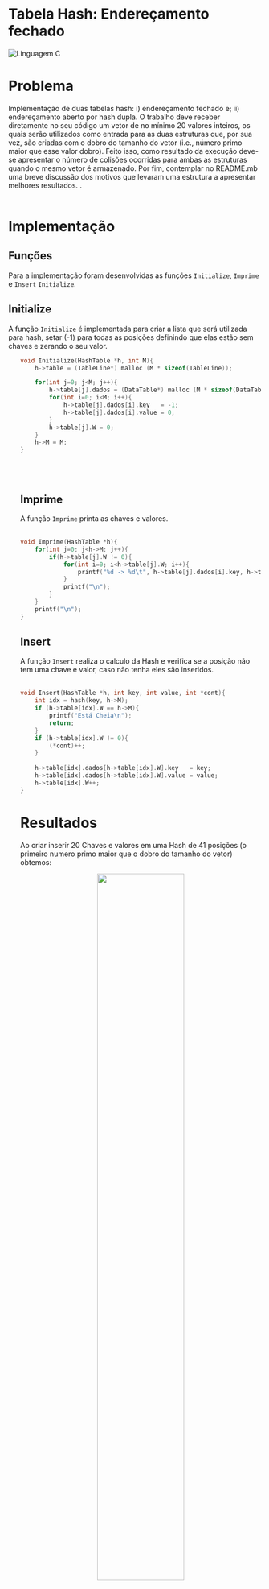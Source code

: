 # Tabela Hash: Endereçamento fechado

![Linguagem C](https://img.shields.io/badge/Linguagem-C-green.svg)


<h1> Problema</h1>

Implementação de duas tabelas hash: i) endereçamento fechado e; ii) endereçamento aberto por hash dupla. O trabalho deve receber diretamente no seu código um vetor de no mínimo 20 valores inteiros, os quais serão utilizados como entrada  para as duas estruturas que, por sua vez, são criadas com o dobro do tamanho do vetor (i.e., número primo maior que esse valor dobro). Feito isso, como resultado da execução deve-se apresentar o número de colisões ocorridas para ambas as estruturas quando o mesmo vetor é armazenado. Por fim, contemplar no README.mb uma breve discussão dos motivos que levaram uma estrutura a apresentar melhores resultados. .
<br></br>

<h1>Implementação </h1>
<h2>Funções</h2>
Para a implementação foram desenvolvidas as funções <code>Initialize</code>, <code>Imprime</code> e <code>Insert</code>  <code>Initialize</code>.
<h2>Initialize</h2>
A função <code>Initialize</code> é implementada para criar a lista que será utilizada para hash, setar (-1) para todas as posições definindo que elas estão sem chaves e zerando o seu valor.
<ul>

```   C
void Initialize(HashTable *h, int M){
	h->table = (TableLine*) malloc (M * sizeof(TableLine));

	for(int j=0; j<M; j++){
		h->table[j].dados = (DataTable*) malloc (M * sizeof(DataTable));
		for(int i=0; i<M; i++){
			h->table[j].dados[i].key   = -1;
			h->table[j].dados[i].value = 0;
		}
		h->table[j].W = 0;
	}
	h->M = M;
}
 ```
<br></br>
<h2>Imprime</h2>
A função <code>Imprime</code> printa as chaves e valores.
<br></br>

```   C
void Imprime(HashTable *h){
	for(int j=0; j<h->M; j++){
		if(h->table[j].W != 0){
			for(int i=0; i<h->table[j].W; i++){
				printf("%d -> %d\t", h->table[j].dados[i].key, h->table[j].dados[i].value);
			}
			printf("\n");
		}
	}
	printf("\n");
}
 ```
<h2>Insert</h2>
A função <code>Insert</code> realiza o calculo da Hash e verifica se a posição não tem uma chave e valor, caso não tenha eles são inseridos.
<br></br>

```   C
void Insert(HashTable *h, int key, int value, int *cont){
	int idx = hash(key, h->M);
	if (h->table[idx].W == h->M){
		printf("Está Cheia\n");
		return;
	}
	if (h->table[idx].W != 0){
		(*cont)++;
	}
	
	h->table[idx].dados[h->table[idx].W].key   = key;
	h->table[idx].dados[h->table[idx].W].value = value;
	h->table[idx].W++;
}
 ```
<h1>Resultados </h1> 
Ao criar inserir 20 Chaves e valores em uma Hash de 41 posições (o primeiro numero primo maior que o dobro do tamanho do vetor) obtemos: 

<p align = 'center' ><img src="https://user-images.githubusercontent.com/56900319/177896795-32f5bf80-6e14-4a7d-986d-9a725ccbad60.png" width = "60%"></p>



Sendo printado chave, valor e quantidade de colisões que aconteceram na execução.
# Compilação e Execução


| Comando                |  Função                                                                                           |                     
| -----------------------| ------------------------------------------------------------------------------------------------- |
|  `make clean`          | Apaga a última compilação realizada contida na pasta build                                        |
|  `make`                | Executa a compilação do programa utilizando o gcc, e o resultado vai para a pasta build           |
|  `make run`            | Executa o programa da pasta build após a realização da compilação                                 |
